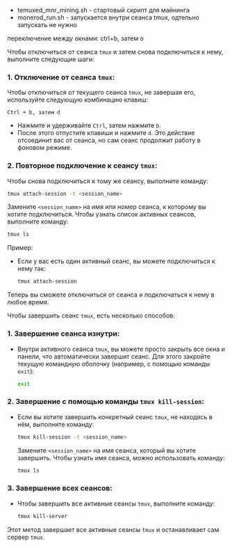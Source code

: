 * temuxed_mnr_mining.sh - стартовый скрипт для майнинга
* monerod_run.sh - запускается внутри сеанса tmux, одтельно запускать не нужно

переключение между окнами: ctrl+b, затем o

Чтобы отключиться от сеанса `tmux` и затем снова подключиться к нему, выполните следующие шаги:

### 1. **Отключение от сеанса `tmux`:**

Чтобы отключиться от текущего сеанса `tmux`, не завершая его, используйте следующую комбинацию клавиш:

```
Ctrl + b, затем d
```

- Нажмите и удерживайте `Ctrl`, затем нажмите `b`.
- После этого отпустите клавиши и нажмите `d`. Это действие отсоединит вас от сеанса, но сам сеанс продолжит работу в фоновом режиме.

### 2. **Повторное подключение к сеансу `tmux`:**

Чтобы снова подключиться к тому же сеансу, выполните команду:

```bash
tmux attach-session -t <session_name>
```

Замените `<session_name>` на имя или номер сеанса, к которому вы хотите подключиться. Чтобы узнать список активных сеансов, выполните команду:

```bash
tmux ls
```

Пример:

- Если у вас есть один активный сеанс, вы можете подключиться к нему так:
  ```bash
  tmux attach-session
  ```

Теперь вы сможете отключиться от сеанса и подключаться к нему в любое время.

Чтобы завершить сеанс `tmux`, есть несколько способов:

### 1. Завершение сеанса изнутри:
- Внутри активного сеанса `tmux`, вы можете просто закрыть все окна и панели, что автоматически завершит сеанс. Для этого закройте текущую командную оболочку (например, с помощью команды `exit`):
   ```bash
   exit
   ```

### 2. Завершение с помощью команды `tmux kill-session`:
- Если вы хотите завершить конкретный сеанс `tmux`, не находясь в нём, выполните команду:
   ```bash
   tmux kill-session -t <session_name>
   ```
   Замените `<session_name>` на имя сеанса, который вы хотите завершить. Чтобы узнать имя сеанса, можно использовать команду:
   ```bash
   tmux ls
   ```

### 3. Завершение всех сеансов:
- Чтобы завершить все активные сеансы `tmux`, выполните команду:
   ```bash
   tmux kill-server
   ```

Этот метод завершает все активные сеансы `tmux` и останавливает сам сервер `tmux`.
